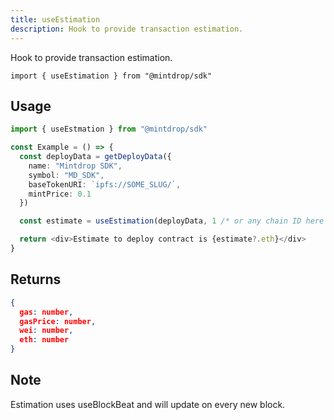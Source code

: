 ```yaml
---
title: useEstimation
description: Hook to provide transaction estimation.
---
```


Hook to provide transaction estimation.

```
import { useEstimation } from "@mintdrop/sdk"
```

## Usage

```ts
import { useEstmation } from "@mintdrop/sdk"

const Example = () => {
  const deployData = getDeployData({
    name: "Mintdrop SDK",
    symbol: "MD_SDK",
    baseTokenURI: `ipfs://SOME_SLUG/`,
    mintPrice: 0.1
  })

  const estimate = useEstimation(deployData, 1 /* or any chain ID here */)

  return <div>Estimate to deploy contract is {estimate?.eth}</div>
}
```

## Returns

```json
{
  gas: number,
  gasPrice: number,
  wei: number,
  eth: number
}
```

## Note

Estimation uses useBlockBeat and will update on every new block.
